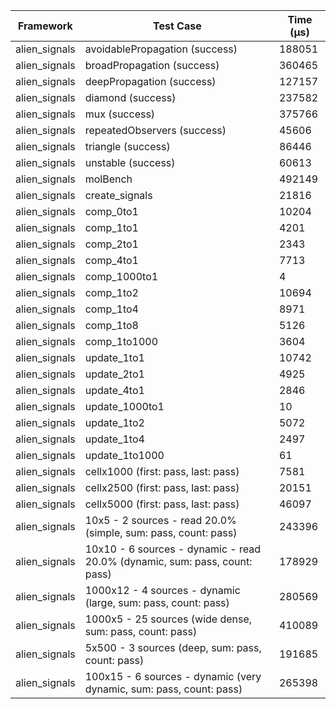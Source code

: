 | Framework | Test Case | Time (μs) |
| --- | --- | --- |
| alien_signals | avoidablePropagation (success) | 188051 |
| alien_signals | broadPropagation (success) | 360465 |
| alien_signals | deepPropagation (success) | 127157 |
| alien_signals | diamond (success) | 237582 |
| alien_signals | mux (success) | 375766 |
| alien_signals | repeatedObservers (success) | 45606 |
| alien_signals | triangle (success) | 86446 |
| alien_signals | unstable (success) | 60613 |
| alien_signals | molBench | 492149 |
| alien_signals | create_signals | 21816 |
| alien_signals | comp_0to1 | 10204 |
| alien_signals | comp_1to1 | 4201 |
| alien_signals | comp_2to1 | 2343 |
| alien_signals | comp_4to1 | 7713 |
| alien_signals | comp_1000to1 | 4 |
| alien_signals | comp_1to2 | 10694 |
| alien_signals | comp_1to4 | 8971 |
| alien_signals | comp_1to8 | 5126 |
| alien_signals | comp_1to1000 | 3604 |
| alien_signals | update_1to1 | 10742 |
| alien_signals | update_2to1 | 4925 |
| alien_signals | update_4to1 | 2846 |
| alien_signals | update_1000to1 | 10 |
| alien_signals | update_1to2 | 5072 |
| alien_signals | update_1to4 | 2497 |
| alien_signals | update_1to1000 | 61 |
| alien_signals | cellx1000 (first: pass, last: pass) | 7581 |
| alien_signals | cellx2500 (first: pass, last: pass) | 20151 |
| alien_signals | cellx5000 (first: pass, last: pass) | 46097 |
| alien_signals | 10x5 - 2 sources - read 20.0% (simple, sum: pass, count: pass) | 243396 |
| alien_signals | 10x10 - 6 sources - dynamic - read 20.0% (dynamic, sum: pass, count: pass) | 178929 |
| alien_signals | 1000x12 - 4 sources - dynamic (large, sum: pass, count: pass) | 280569 |
| alien_signals | 1000x5 - 25 sources (wide dense, sum: pass, count: pass) | 410089 |
| alien_signals | 5x500 - 3 sources (deep, sum: pass, count: pass) | 191685 |
| alien_signals | 100x15 - 6 sources - dynamic (very dynamic, sum: pass, count: pass) | 265398 |
